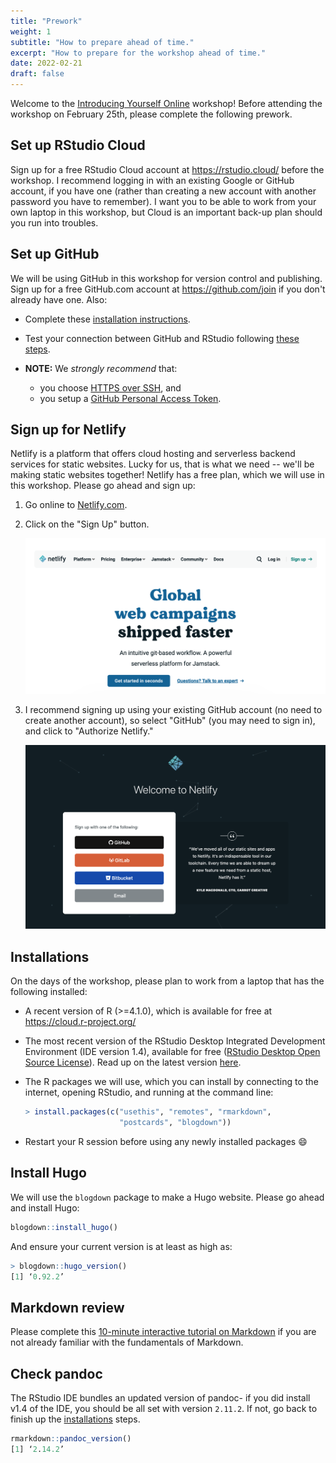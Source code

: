 ```yaml
---
title: "Prework"
weight: 1
subtitle: "How to prepare ahead of time."
excerpt: "How to prepare for the workshop ahead of time."
date: 2022-02-21
draft: false
---
```


Welcome to the [Introducing Yourself Online](/) workshop! Before attending the workshop on February 25th, please complete the following prework.

## Set up RStudio Cloud

Sign up for a free RStudio Cloud account at https://rstudio.cloud/ before the workshop. I recommend logging in with an existing Google or GitHub account, if you have one (rather than creating a new account with another password you have to remember). I want you to be able to work from your own laptop in this workshop, but Cloud is an important back-up plan should you run into troubles.

## Set up GitHub

We will be using GitHub in this workshop for version control and publishing. Sign up for a free GitHub.com account at <https://github.com/join> if you don't already have one. Also:

+ Complete these [installation instructions](https://happygitwithr.com/install-intro.html).
    
+ Test your connection between GitHub and RStudio following [these steps](https://happygitwithr.com/connect-intro.html).

+ **NOTE:** We *strongly recommend* that:
    + you choose [HTTPS over SSH](https://happygitwithr.com/https-pat.html#https-vs-ssh), and
    + you setup a [GitHub Personal Access Token](https://cfss.uchicago.edu/setup/git-configure/#cache-credentials-for-https).

## Sign up for Netlify

Netlify is a platform that offers cloud hosting and serverless backend services for static websites. Lucky for us, that is what we need -- we'll be making static websites together! Netlify has a free plan, which we will use in this workshop. Please go ahead and sign up:

1. Go online to [Netlify.com](https://www.netlify.com/).

1. Click on the "Sign Up" button. 

    ![](netlify-signup.png)

1. I recommend signing up using your existing GitHub account (no need to create another account), so select "GitHub" (you may need to sign in), and click to "Authorize Netlify."

    ![](netlify-github.png)


## Installations

On the days of the workshop, please plan to work from a laptop that has the following installed:

+ A recent version of R (>=4.1.0), which is available for free at https://cloud.r-project.org/
    
+ The most recent version of the RStudio Desktop Integrated Development Environment (IDE version 1.4), available for free ([RStudio Desktop Open Source License](https://www.rstudio.com/products/rstudio/download/#download)). Read up on the latest version [here](https://blog.rstudio.com/2021/01/19/announcing-rstudio-1-4/).
    
+ The R packages we will use, which you can install by connecting to the internet, opening RStudio, and running at the command line:

    ```r
    > install.packages(c("usethis", "remotes", "rmarkdown",
                         "postcards", "blogdown"))
    ```
    

+ Restart your R session before using any newly installed packages :smile:

## Install Hugo

We will use the `blogdown` package to make a Hugo website. Please go ahead and install Hugo:
 
```r
blogdown::install_hugo()
```

And ensure your current version is at least as high as:

```r
> blogdown::hugo_version()
[1] ‘0.92.2’
```

## Markdown review

Please complete this [10-minute interactive tutorial on Markdown](https://commonmark.org/help/tutorial/) if you are not already familiar with the fundamentals of Markdown.

## Check pandoc

The RStudio IDE bundles an updated version of pandoc- if you did install v1.4 of the IDE, you should be all set with version `2.11.2`. If not, go back to finish up the [installations](#installations) steps.

```r
rmarkdown::pandoc_version()
[1] ‘2.14.2’
```
